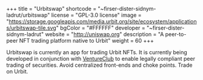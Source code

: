 +++
title = "Urbitswap"
shortcode = "~firser-dister-sidnym-ladrut/urbitswap"
license = "GPL-3.0 license"
image = "https://storage.googleapis.com/media.urbit.org/site/ecosystem/applications/urbitswap-tile.svg"
bgColor = "#FFFFFF"
developer = "~firser-dister-sidnym-ladrut"
website = "http://uniswap.org"
description = "A peer-to-peer NFT trading platform native to Urbit"
weight = 60
+++

Urbitswap is currently an app for trading Urbit NFTs. It is currently being developed in conjunction with [VentureClub](https://www.ventureclub.club/) to enable legally compliant peer trading of securities. Avoid centralized front-ends and choke points. Trade on Urbit.
